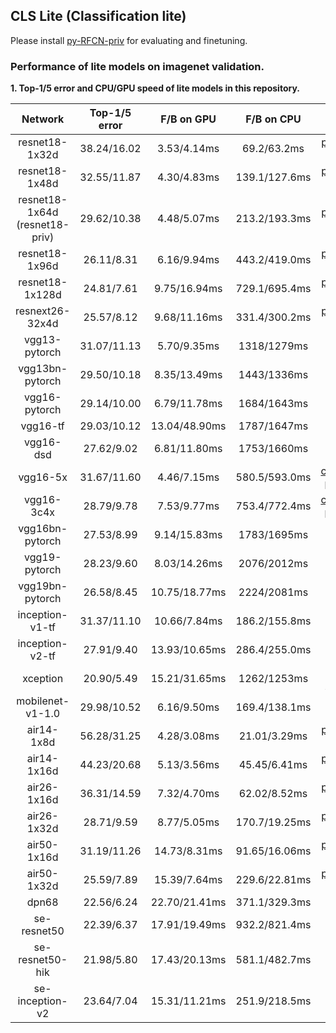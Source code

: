 ## CLS Lite (Classification lite)

Please install [py-RFCN-priv](https://github.com/soeaver/py-RFCN-priv) for evaluating and finetuning.


### Performance of lite models on imagenet validation.
**1. Top-1/5 error and CPU/GPU speed of lite models in this repository.**

 Network|Top-1/5 error|F/B on GPU|F/B on CPU|Source
 :---:|:---:|:---:|:---:|:---:
 resnet18-1x32d | 38.24/16.02 | 3.53/4.14ms | 69.2/63.2ms | [pytorch-cls](https://github.com/soeaver/pytorch-classification)
 resnet18-1x48d | 32.55/11.87 | 4.30/4.83ms | 139.1/127.6ms | [pytorch-cls](https://github.com/soeaver/pytorch-classification)
 resnet18-1x64d<br/>(resnet18-priv) | 29.62/10.38 | 4.48/5.07ms | 213.2/193.3ms | [pytorch-cls](https://github.com/soeaver/pytorch-classification)
 resnet18-1x96d | 26.11/8.31 | 6.16/9.94ms | 443.2/419.0ms | [pytorch-cls](https://github.com/soeaver/pytorch-classification)
 resnet18-1x128d | 24.81/7.61 | 9.75/16.94ms | 729.1/695.4ms | [pytorch-cls](https://github.com/soeaver/pytorch-classification)
 resnext26-32x4d | 25.57/8.12 | 9.68/11.16ms | 331.4/300.2ms | [pytorch-cls](https://github.com/soeaver/pytorch-classification)
 vgg13-pytorch | 31.07/11.13 | 5.70/9.35ms | 1318/1279ms | [vision](https://github.com/pytorch/vision/tree/master/torchvision/models)
 vgg13bn-pytorch | 29.50/10.18 | 8.35/13.49ms | 1443/1336ms | [vision](https://github.com/pytorch/vision/tree/master/torchvision/models)
 vgg16-pytorch | 29.14/10.00 | 6.79/11.78ms | 1684/1643ms | [vision](https://github.com/pytorch/vision/tree/master/torchvision/models)
 vgg16-tf | 29.03/10.12 | 13.04/48.90ms | 1787/1647ms | [tf-slim](https://github.com/tensorflow/models/tree/master/research/slim)
 vgg16-dsd | 27.62/9.02 | 6.81/11.80ms | 1753/1660ms | [dsd](https://github.com/songhan/DSD)
 vgg16-5x | 31.67/11.60 | 4.46/7.15ms | 580.5/593.0ms | [channel-pruning](https://github.com/yihui-he/channel-pruning)
 vgg16-3c4x | 28.79/9.78 | 7.53/9.77ms | 753.4/772.4ms | [channel-pruning](https://github.com/yihui-he/channel-pruning)
 vgg16bn-pytorch | 27.53/8.99 | 9.14/15.83ms | 1783/1695ms | [vision](https://github.com/pytorch/vision/tree/master/torchvision/models)
 vgg19-pytorch | 28.23/9.60 | 8.03/14.26ms | 2076/2012ms | [vision](https://github.com/pytorch/vision/tree/master/torchvision/models)
 vgg19bn-pytorch | 26.58/8.45 | 10.75/18.77ms | 2224/2081ms | [vision](https://github.com/pytorch/vision/tree/master/torchvision/models)
 inception-v1-tf | 31.37/11.10 | 10.66/7.84ms | 186.2/155.8ms | [tf-slim](https://github.com/tensorflow/models/tree/master/research/slim)
 inception-v2-tf | 27.91/9.40 | 13.93/10.65ms | 286.4/255.0ms | [tf-slim](https://github.com/tensorflow/models/tree/master/research/slim)
 xception | 20.90/5.49 | 15.21/31.65ms | 1262/1253ms | [keras-models](https://github.com/fchollet/deep-learning-models)
 mobilenet-v1-1.0 | 29.98/10.52 | 6.16/9.50ms | 169.4/138.1ms | [tf-slim](https://github.com/tensorflow/models/tree/master/research/slim)
 air14-1x8d | 56.28/31.25 | 4.28/3.08ms | 21.01/3.29ms | [pytorch-cls](https://github.com/soeaver/pytorch-classification)
 air14-1x16d | 44.23/20.68 | 5.13/3.56ms | 45.45/6.41ms | [pytorch-cls](https://github.com/soeaver/pytorch-classification)
 air26-1x16d | 36.31/14.59 | 7.32/4.70ms | 62.02/8.52ms | [pytorch-cls](https://github.com/soeaver/pytorch-classification)
 air26-1x32d | 28.71/9.59 | 8.77/5.05ms | 170.7/19.25ms | [pytorch-cls](https://github.com/soeaver/pytorch-classification)
 air50-1x16d | 31.19/11.26 | 14.73/8.31ms | 91.65/16.06ms | [pytorch-cls](https://github.com/soeaver/pytorch-classification)
 air50-1x32d | 25.59/7.89 | 15.39/7.64ms | 229.6/22.81ms | [pytorch-cls](https://github.com/soeaver/pytorch-classification)
 dpn68 | 22.56/6.24 | 22.70/21.41ms | 371.1/329.3ms | [DPNs](https://github.com/cypw/DPNs) 
 se-resnet50 | 22.39/6.37 | 17.91/19.49ms | 932.2/821.4ms | [senet](https://github.com/hujie-frank/SENet) 
 se-resnet50-hik | 21.98/5.80 | 17.43/20.13ms | 581.1/482.7ms | [senet-caffe](https://github.com/shicai/SENet-Caffe) 
 se-inception-v2 | 23.64/7.04 | 15.31/11.21ms | 251.9/218.5ms | [senet](https://github.com/hujie-frank/SENet) 
